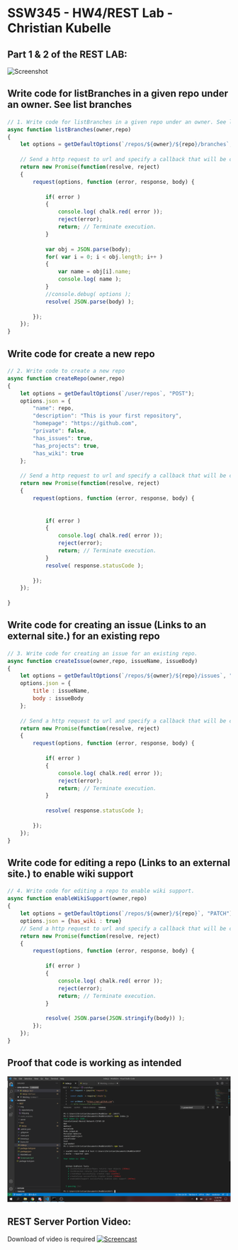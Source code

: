 # SSW345 - HW4/REST Lab - Christian Kubelle


## Part 1 & 2 of the REST LAB:

![Screenshot](https://user-images.githubusercontent.com/44238558/112502342-607b4400-8d60-11eb-960e-c4e0fa25ee0d.png)

## Write code for listBranches in a given repo under an owner. See list branches

```javascript
// 1. Write code for listBranches in a given repo under an owner. See list branches
async function listBranches(owner,repo)
{
	let options = getDefaultOptions(`/repos/${owner}/${repo}/branches`, "GET");

	// Send a http request to url and specify a callback that will be called upon its return.
	return new Promise(function(resolve, reject)
	{
		request(options, function (error, response, body) {

			if( error )
			{
				console.log( chalk.red( error ));
				reject(error);
				return; // Terminate execution.
			}

			var obj = JSON.parse(body);
			for( var i = 0; i < obj.length; i++ )
			{
				var name = obj[i].name;
				console.log( name );
			}
			//console.debug( options );
			resolve( JSON.parse(body) );

		});
	});
}
```

## Write code for create a new repo
```javascript
// 2. Write code to create a new repo
async function createRepo(owner,repo)
{
	let options = getDefaultOptions(`/user/repos`, "POST");
	options.json = {
		"name": repo,
		"description": "This is your first repository",
		"homepage": "https://github.com",
		"private": false,
		"has_issues": true,
		"has_projects": true,
		"has_wiki": true
	};

	// Send a http request to url and specify a callback that will be called upon its return.
	return new Promise(function(resolve, reject)
	{
		request(options, function (error, response, body) {


			if( error )
			{
				console.log( chalk.red( error ));
				reject(error);
				return; // Terminate execution.
			}
			resolve( response.statusCode );

		});
	});

}
```
## Write code for creating an issue (Links to an external site.) for an existing repo
```javascript
// 3. Write code for creating an issue for an existing repo.
async function createIssue(owner,repo, issueName, issueBody)
{
	let options = getDefaultOptions(`/repos/${owner}/${repo}/issues`, "POST");
	options.json = {
		title : issueName,
		body : issueBody
	};

	// Send a http request to url and specify a callback that will be called upon its return.
	return new Promise(function(resolve, reject)
	{
		request(options, function (error, response, body) {

			if( error )
			{
				console.log( chalk.red( error ));
				reject(error);
				return; // Terminate execution.
			}

			resolve( response.statusCode );

		});
	});
}
```

## Write code for editing a repo (Links to an external site.) to enable wiki support
```javascript
// 4. Write code for editing a repo to enable wiki support.
async function enableWikiSupport(owner,repo)
{
	let options = getDefaultOptions(`/repos/${owner}/${repo}`, "PATCH");
	options.json = {has_wiki : true}
	// Send a http request to url and specify a callback that will be called upon its return.
	return new Promise(function(resolve, reject)
	{
		request(options, function (error, response, body) {

			if( error )
			{
				console.log( chalk.red( error ));
				reject(error);
				return; // Terminate execution.
			}

			resolve( JSON.parse(JSON.stringify(body)) );
		});
	});	
}
```

## Proof that code is working as intended 
![test](https://github.com/ckubelle/HW4/blob/main/PassedTests.PNG)

## REST Server Portion Video:
Download of video is required
[![Screencast](https://user-images.githubusercontent.com/44238558/112762161-434aad80-8fcc-11eb-9e72-47e77f4f241b.png)](https://github.com/ckubelle/HW4/blob/main/Screencast.mp4)

